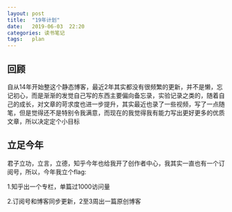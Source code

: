 ```yaml
---
layout: post
title:  "19年计划"
date:   2019-06-03  22:20
categories: 读书笔记
tags:   plan
---
```

<style>
.finish{
    font-weight:bold;
    color:red;
    }
</style>

## 回顾

自从14年开始整这个静态博客，最近2年其实都没有很频繁的更新，并不是懒，忘记初心，而是渐渐的发觉自己写的东西主要偏向备忘录，实验记录之类的，随着自己的成长，对文章的苛求度也进一步提升，其实最近也录了一些视频，写了一点随笔，但是觉得还不是特别令我满意，而现在的我觉得我有能力写出更好更多的优质文章，所以决定定个小目标

## 立足今年

君子立功，立言，立德，知乎今年也给我开了创作者中心，我其实一直也有一个订阅号，所以，今年我立个flag: 

1.知乎出一个专栏，单篇过1000访问量

2.订阅号和博客同步更新，2至3周出一篇原创博客

